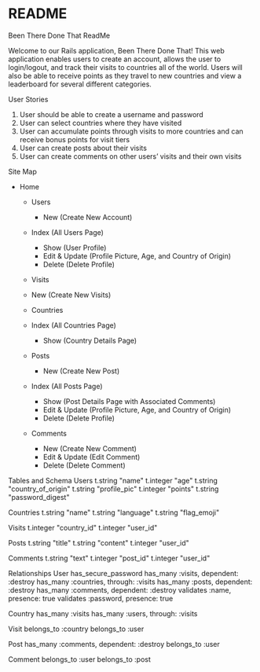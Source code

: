 # README
Been There Done That ReadMe

Welcome to our Rails application, Been There Done That! This web application enables users to create an account, allows the user to login/logout, and track their visits to countries all of the world. Users will also be able to receive points as they travel to new countries and view a leaderboard for several different categories.

User Stories
1. User should be able to create a username and password
2. User can select countries where they have visited
3. User can accumulate points through visits to more countries and can receive bonus points for visit tiers
4. User can create posts about their visits
5. User can create comments on other users’ visits and their own visits


Site Map
-  Home
    -  Users
        -  New (Create New Account)
	-  Index (All Users Page)	
        -  Show (User Profile)
        -  Edit & Update (Profile Picture, Age, and Country of Origin)
        -  Delete (Delete Profile)

    -  Visits
	-  New (Create New Visits)	

    -  Countries
	-  Index (All Countries Page)	
        -  Show (Country Details Page)

    -  Posts
        -  New (Create New Post)
	-  Index (All Posts Page)	
        -  Show (Post Details Page with Associated Comments)
        -  Edit & Update (Profile Picture, Age, and Country of Origin)
        -  Delete (Delete Profile)

    -  Comments
        -  New (Create New Comment)
        -  Edit & Update (Edit Comment)
        -  Delete (Delete Comment)


Tables and Schema
Users 
    t.string "name"
    t.integer "age"
    t.string "country_of_origin"
    t.string "profile_pic"
    t.integer "points"
    t.string "password_digest"

Countries
    t.string "name"
    t.string "language"
    t.string "flag_emoji"

Visits 
    t.integer "country_id"
    t.integer "user_id"

Posts
    t.string "title"
    t.string "content"
    t.integer "user_id"

Comments
    t.string "text"
    t.integer "post_id"
    t.integer "user_id"


Relationships
User
    has_secure_password 
    has_many :visits, dependent: :destroy
    has_many :countries, through: :visits
    has_many :posts, dependent: :destroy
    has_many :comments, dependent: :destroy
    validates :name, presence: true 
    validates :password, presence: true

Country
  has_many :visits
  has_many :users, through: :visits

Visit
  belongs_to :country
  belongs_to :user

Post 
    has_many :comments, dependent: :destroy
    belongs_to :user

Comment
    belongs_to :user
    belongs_to :post
